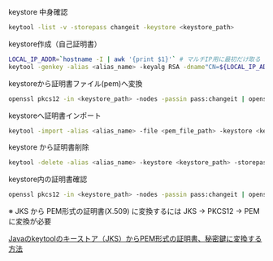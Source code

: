 
keystore 中身確認
```sh
keytool -list -v -storepass changeit -keystore <keystore_path>
```

keystore作成（自己証明書）

```sh
LOCAL_IP_ADDR=`hostname -I | awk '{print $1}'` # マルチIP用に最初だけ取る
keytool -genkey -alias <alias_name> -keyalg RSA -dname"CN=${LOCAL_IP_ADDR}, OU=, O=, L=, ST=, C=" -ext san=dns:<hostname>,ip:${LOCAL_IP_ADDR} -keypass changeit -keystore <keystore_path> -storepass changeit -validity 3652 -storetype PKCS12
```

keystoreから証明書ファイル(pem)へ変換
```sh
openssl pkcs12 -in <keystore_path> -nodes -passin pass:changeit | openssl x509 -out xxx.pem
```

keystoreへ証明書インポート
```sh
keytool -import -alias <alias_name> -file <pem_file_path> -keystore <keystore_path> -storepass changeit -storetype JKS
```

keystore から証明書削除
```sh
keytool -delete -alias <alias_name> -keystore <keystore_path> -storepass changeit
```

keystore内の証明書確認
```sh
openssl pkcs12 -in <keystore_path> -nodes -passin pass:changeit | openssl x509 -noout -fingerprint -text
```

※ JKS から PEM形式の証明書(X.509) に変換するには
JKS → PKCS12 → PEM に変換が必要

[Javaのkeytoolのキーストア（JKS）からPEM形式の証明書、秘密鍵に変換する方法](https://qiita.com/yasushi-jp/items/4aa690fbde11841686e5)
